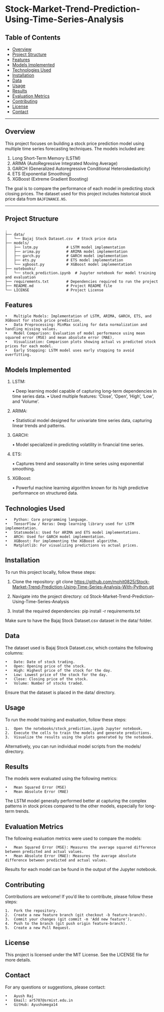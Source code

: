 # Stock-Market-Trend-Prediction-Using-Time-Series-Analysis

## Table of Contents
- [Overview](#overview)
- [Project Structure](#project-structure)
- [Features](#features)
- [Models Implemented](#models-implemented)
- [Technologies Used](#technologies-used)
- [Installation](#installation)
- [Data](#data)
- [Usage](#usage)
- [Results](#results)
- [Evaluation Metrics](#evaluation-metrics)
- [Contributing](#contributing)
- [License](#license)
- [Contact](#contact)

---

## Overview
This project focuses on building a stock price prediction model using multiple time series forecasting techniques. The models included are:

1. Long Short-Term Memory (LSTM)
2. ARIMA (AutoRegressive Integrated Moving Average)
3. GARCH (Generalized Autoregressive Conditional Heteroskedasticity)
4. ETS (Exponential Smoothing)
5. XGBoost (Extreme Gradient Boosting)

The goal is to compare the performance of each model in predicting stock closing prices. The dataset used for this project includes historical stock price data from `BAJFINANCE.NS`.

---

## Project Structure
```plaintext
.
├── data/
│   └── Bajaj Stock Dataset.csv  # Stock price data
├── models/
│   ├── lstm.py             # LSTM model implementation
│   ├── arima.py            # ARIMA model implementation
│   ├── garch.py            # GARCH model implementation
│   ├── ets.py              # ETS model implementation
│   └── xgboost.py          # XGBoost model implementation
├── notebooks/
│   └── stock_prediction.ipynb  # Jupyter notebook for model training and evaluation
├── requirements.txt        # Dependencies required to run the project
├── README.md               # Project README file
└── LICENSE                 # Project License

```

## Features

	•	Multiple Models: Implementation of LSTM, ARIMA, GARCH, ETS, and XGBoost for stock price prediction.
	•	Data Preprocessing: MinMax scaling for data normalization and handling missing values.
	•	Model Comparison: Evaluation of model performance using mean squared error (MSE) and mean absolute error (MAE).
	•	Visualization: Comparison plots showing actual vs predicted stock prices for each model.
	•	Early Stopping: LSTM model uses early stopping to avoid overfitting.

## Models Implemented

1. LSTM:

	•	Deep learning model capable of capturing long-term dependencies in time series data.
	•	Used multiple features: ‘Close’, ‘Open’, ‘High’, ‘Low’, and ‘Volume’.

2. ARIMA:

	•	Statistical model designed for univariate time series data, capturing linear trends and patterns.

3. GARCH:

	•	Model specialized in predicting volatility in financial time series.

4. ETS:

	•	Captures trend and seasonality in time series using exponential smoothing.

5. XGBoost:

	•	Powerful machine learning algorithm known for its high predictive performance on structured data.

## Technologies Used

	•	Python: Core programming language.
	•	TensorFlow / Keras: Deep learning library used for LSTM implementation.
	•	Statsmodels: Used for ARIMA and ETS model implementations.
	•	ARCH: Used for GARCH model implementation.
	•	XGBoost: For implementing the XGBoost algorithm.
	•	Matplotlib: For visualizing predictions vs actual prices.

## Installation

To run this project locally, follow these steps:

1.	Clone the repository:
git clone https://github.com/mohit0825/Stock-Market-Trend-Prediction-Using-Time-Series-Analysis-With-Python.git

2.	Navigate into the project directory:
cd Stock-Market-Trend-Prediction-Using-Time-Series-Analysis

3.	Install the required dependencies:
pip install -r requirements.txt

Make sure to have the Bajaj Stock Dataset.csv dataset in the data/ folder.

## Data

The dataset used is Bajaj Stock Dataset.csv, which contains the following columns:

	•	Date: Date of stock trading.
	•	Open: Opening price of the stock.
	•	High: Highest price of the stock for the day.
	•	Low: Lowest price of the stock for the day.
	•	Close: Closing price of the stock.
	•	Volume: Number of stocks traded.

Ensure that the dataset is placed in the data/ directory.

## Usage

To run the model training and evaluation, follow these steps:

	1.	Open the notebooks/stock_prediction.ipynb Jupyter notebook.
	2.	Execute the cells to train the models and generate predictions.
	3.	Visualize the results using the plots generated by the notebook.

Alternatively, you can run individual model scripts from the models/ directory.

## Results

The models were evaluated using the following metrics:

	•	Mean Squared Error (MSE)
	•	Mean Absolute Error (MAE)

The LSTM model generally performed better at capturing the complex patterns in stock prices compared to the other models, especially for long-term trends.

## Evaluation Metrics

The following evaluation metrics were used to compare the models:

	•	Mean Squared Error (MSE): Measures the average squared difference between predicted and actual values.
	•	Mean Absolute Error (MAE): Measures the average absolute difference between predicted and actual values.

Results for each model can be found in the output of the Jupyter notebook.

## Contributing

Contributions are welcome! If you’d like to contribute, please follow these steps:

	1.	Fork the repository.
	2.	Create a new feature branch (git checkout -b feature-branch).
	3.	Commit your changes (git commit -m 'Add new feature').
	4.	Push to the branch (git push origin feature-branch).
	5.	Create a new Pull Request.

## License

This project is licensed under the MIT License. See the LICENSE file for more details.

## Contact

For any questions or suggestions, please contact:

	•	Ayush Raj
	•	Email: ar5787@srmist.edu.in
	•	GitHub: Ayushomega14
